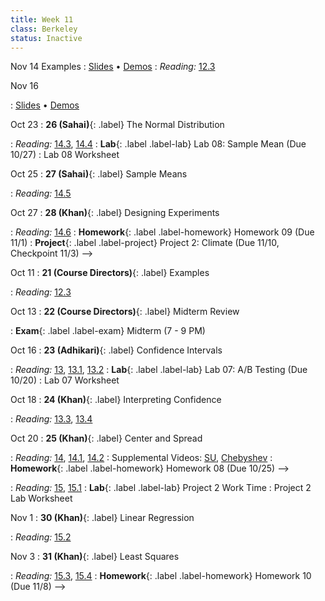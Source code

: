 ```yaml
---
title: Week 11
class: Berkeley
status: Inactive
---
```


Nov 14
Examples
  : [Slides]() &#8226; [Demos]()
: *Reading:* [12.3](https://inferentialthinking.com/chapters/12/3/Deflategate.html)


Nov 16

  : [Slides]() &#8226; [Demos]()



Oct 23
: **26 (Sahai)**{: .label} The Normal Distribution
  <!-- : [Slides]() &#8226; [Demos]() &#8226; [Video]() -->
: *Reading:* [14.3](https://inferentialthinking.com/chapters/14/3/SD_and_the_Normal_Curve.html), [14.4](https://inferentialthinking.com/chapters/14/4/Central_Limit_Theorem.html)
: **Lab**{: .label .label-lab} Lab 08: Sample Mean (Due 10/27)
  : Lab 08 Worksheet

Oct 25
: **27 (Sahai)**{: .label} Sample Means
  <!-- : [Slides]() &#8226; [Demos]() &#8226; [Video]() -->
: *Reading:* [14.5](https://inferentialthinking.com/chapters/14/5/Variability_of_the_Sample_Mean.html)

Oct 27
: **28 (Khan)**{: .label} Designing Experiments
  <!-- : [Slides]() &#8226; [Demos]() &#8226; [Video]() -->
: *Reading:* [14.6](https://inferentialthinking.com/chapters/14/6/Choosing_a_Sample_Size.html)
: **Homework**{: .label .label-homework} Homework 09 (Due 11/1)
: **Project**{: .label .label-project} Project 2: Climate (Due 11/10, Checkpoint 11/3)
-->






Oct 11
: **21 (Course Directors)**{: .label} Examples
  <!-- : [Slides]() &#8226; [Demos]() &#8226; [Video]() -->
: *Reading:* [12.3](https://inferentialthinking.com/chapters/12/3/Deflategate.html)

Oct 13
: **22 (Course Directors)**{: .label} Midterm Review
  <!-- : [Slides]() &#8226; [Demos]() &#8226; [Video]() -->
: **Exam**{: .label .label-exam} Midterm (7 - 9 PM)

Oct 16
: **23 (Adhikari)**{: .label} Confidence Intervals
  <!-- : [Slides]() &#8226; [Demos]() &#8226; [Video]() -->
: *Reading:* [13](https://inferentialthinking.com/chapters/13/Estimation.html), [13.1](https://inferentialthinking.com/chapters/13/1/Percentiles.html), [13.2](https://inferentialthinking.com/chapters/13/2/Bootstrap.html)
: **Lab**{: .label .label-lab} Lab 07: A/B Testing (Due 10/20)
  : Lab 07 Worksheet

Oct 18
: **24 (Khan)**{: .label} Interpreting Confidence
  <!-- : [Slides]() &#8226; [Demos]() &#8226; [Video]() -->
: *Reading:* [13.3](https://inferentialthinking.com/chapters/13/3/Confidence_Intervals.html), [13.4](https://inferentialthinking.com/chapters/13/4/Using_Confidence_Intervals.html)

Oct 20
: **25 (Khan)**{: .label} Center and Spread
  <!-- : [Slides]() &#8226; [Demos]() &#8226; [Video]() -->
: *Reading:* [14](https://inferentialthinking.com/chapters/14/Why_the_Mean_Matters.html), [14.1](https://inferentialthinking.com/chapters/14/1/Properties_of_the_Mean.html), [14.2](https://inferentialthinking.com/chapters/14/2/Variability.html)
  : Supplemental Videos: [SU](https://youtu.be/5R7D1a8ek-w), [Chebyshev](https://youtu.be/Cl01jt8e0JI) 
: **Homework**{: .label .label-homework} Homework 08 (Due 10/25)
-->


<!--
Oct 30
: **29 (Sahai)**{: .label} Correlation
  <!-- : [Slides]() &#8226; [Demos]() &#8226; [Video]() -->
: *Reading:* [15](https://inferentialthinking.com/chapters/15/Prediction.html), [15.1](https://inferentialthinking.com/chapters/15/1/Correlation.html)
: **Lab**{: .label .label-lab} Project 2 Work Time
  : Project 2 Lab Worksheet

Nov 1
: **30 (Khan)**{: .label} Linear Regression
  <!-- : [Slides]() &#8226; [Demos]() &#8226; [Video]() -->
: *Reading:* [15.2](https://inferentialthinking.com/chapters/15/2/Regression_Line.html)

Nov 3
: **31 (Khan)**{: .label} Least Squares
  <!-- : [Slides]() &#8226; [Demos]() &#8226; [Video]() -->
: *Reading:* [15.3](https://inferentialthinking.com/chapters/15/3/Method_of_Least_Squares.html), [15.4](https://inferentialthinking.com/chapters/15/4/Least_Squares_Regression.html)
: **Homework**{: .label .label-homework} Homework 10 (Due 11/8)
-->